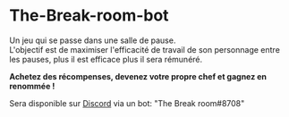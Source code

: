 # The-Break-room-bot

Un jeu qui se passe dans une salle de pause.<br>
L'objectif est de maximiser l'efficacité de travail de son personnage entre les pauses, plus il est efficace plus il sera rémunéré.

<b>Achetez des récompenses, devenez votre propre chef et gagnez en renommée !</b>

Sera disponible sur <a href='https://www.discord.com'>Discord</a> via un bot: "The Break room#8708"
